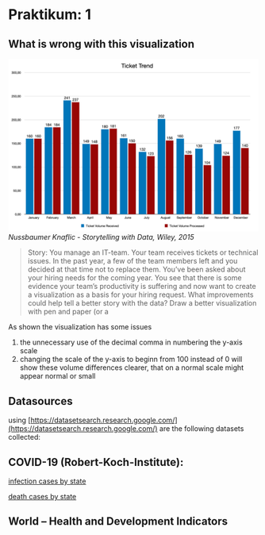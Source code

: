 # Praktikum: 1

## What is wrong with this visualization

![](/images/1.png)
*Nussbaumer Knaflic - Storytelling with Data, Wiley, 2015*
> Story: You manage an IT-team. Your team receives tickets or technical issues. In the past year, a few of the team members
left and you decided at that time not to replace them. You’ve been asked about your hiring needs for the coming year. You
see that there is some evidence your team’s productivity is suffering and now want to create a visualization as a basis for your
hiring request.
What improvements could help tell a better story with the data? Draw a better visualization with pen and paper (or a

As shown the visualization has some issues

1. the unnecessary use of the decimal comma in numbering the y-axis scale
2. changing the scale of the y-axis to beginn from 100 instead of 0 
will show these volume differences clearer, that on a normal scale might appear normal or small

## Datasources

using [https://datasetsearch.research.google.com/](https://datasetsearch.research.google.com/) are the following datasets collected:
## COVID-19 (Robert-Koch-Institute):

[infection cases by state](https://data.world/liz-friedman/covid-19-in-germany/file/cases-rki-by-ags.csv")

[death cases by state](https://data.world/liz-friedman/covid-19-in-germany/file/deaths-rki-by-ags.csv">deaths-rki-by-ags)
## World – Health and Development Indicators

